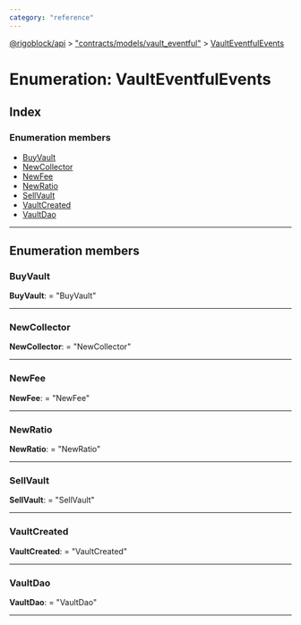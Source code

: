 ```yaml
---
category: "reference"
---
```



[@rigoblock/api](../README.md) > ["contracts/models/vault_eventful"](../modules/_contracts_models_vault_eventful_.md) > [VaultEventfulEvents](../enums/_contracts_models_vault_eventful_.vaulteventfulevents.md)

# Enumeration: VaultEventfulEvents

## Index

### Enumeration members

* [BuyVault](_contracts_models_vault_eventful_.vaulteventfulevents.md#buyvault)
* [NewCollector](_contracts_models_vault_eventful_.vaulteventfulevents.md#newcollector)
* [NewFee](_contracts_models_vault_eventful_.vaulteventfulevents.md#newfee)
* [NewRatio](_contracts_models_vault_eventful_.vaulteventfulevents.md#newratio)
* [SellVault](_contracts_models_vault_eventful_.vaulteventfulevents.md#sellvault)
* [VaultCreated](_contracts_models_vault_eventful_.vaulteventfulevents.md#vaultcreated)
* [VaultDao](_contracts_models_vault_eventful_.vaulteventfulevents.md#vaultdao)

---

## Enumeration members

<a id="buyvault"></a>

###  BuyVault

**BuyVault**:  = "BuyVault"

___
<a id="newcollector"></a>

###  NewCollector

**NewCollector**:  = "NewCollector"

___
<a id="newfee"></a>

###  NewFee

**NewFee**:  = "NewFee"

___
<a id="newratio"></a>

###  NewRatio

**NewRatio**:  = "NewRatio"

___
<a id="sellvault"></a>

###  SellVault

**SellVault**:  = "SellVault"

___
<a id="vaultcreated"></a>

###  VaultCreated

**VaultCreated**:  = "VaultCreated"

___
<a id="vaultdao"></a>

###  VaultDao

**VaultDao**:  = "VaultDao"

___


